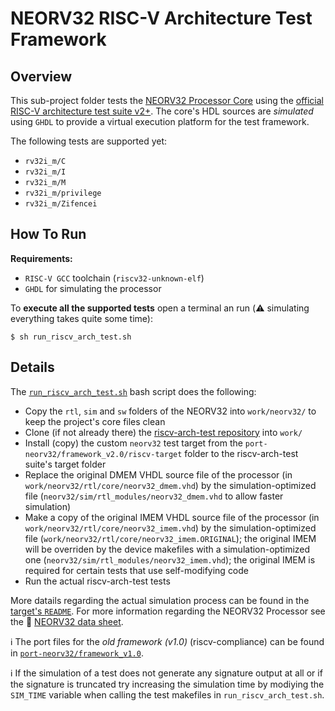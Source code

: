 # NEORV32 RISC-V Architecture Test Framework

## Overview

This sub-project folder tests the [NEORV32 Processor Core](https://github.com/stnolting/neorv32)
using the [official RISC-V architecture test suite v2+](https://github.com/riscv/riscv-arch-test). The core's HDL sources are *simulated* using
`GHDL` to provide a virtual execution platform for the test framework.

The following tests are supported yet:

* `rv32i_m/C`
* `rv32i_m/I`
* `rv32i_m/M`
* `rv32i_m/privilege`
* `rv32i_m/Zifencei`


## How To Run

**Requirements:**
* `RISC-V GCC` toolchain (`riscv32-unknown-elf`)
* `GHDL` for simulating the processor

To **execute all the supported tests** open a terminal an run (:warning: simulating everything takes quite some time):

    $ sh run_riscv_arch_test.sh


## Details

The [`run_riscv_arch_test.sh`](https://github.com/stnolting/neorv32/blob/master/riscv-arch-test/run_riscv_arch_test.sh)
bash script does the following:

* Copy the `rtl`, `sim` and `sw` folders of the NEORV32 into `work/neorv32/` to keep the project's core files clean
* Clone (if not already there) the [riscv-arch-test repository](https://github.com/riscv/riscv-arch-test) into `work/`
* Install (copy) the custom `neorv32` test target from the `port-neorv32/framework_v2.0/riscv-target` folder to the riscv-arch-test suite's target folder
* Replace the original DMEM VHDL source file of the processor (in `work/neorv32/rtl/core/neorv32_dmem.vhd`) by the simulation-optimized file (`neorv32/sim/rtl_modules/neorv32_dmem.vhd` to allow faster simulation)
* Make a copy of the original IMEM VHDL source file of the processor (in `work/neorv32/rtl/core/neorv32_imem.vhd`) by the simulation-optimized file (`work/neorv32/rtl/core/neorv32_imem.ORIGINAL`); the original IMEM will be overriden by the device makefiles with a simulation-optimized one (`neorv32/sim/rtl_modules/neorv32_imem.vhd`); the original IMEM is required for certain tests that use self-modifying code
* Run the actual riscv-arch-test tests

More datails regarding the actual simulation process can be found in the [target's
`README`](https://github.com/stnolting/neorv32/blob/master/riscv-arch-test/port-neorv32/framework_v2.0/riscv-target/neorv32/README.md).
For more information regarding the NEORV32 Processor see the :page_facing_up:
[NEORV32 data sheet](https://raw.githubusercontent.com/stnolting/neorv32/master/docs/NEORV32.pdf).

:information_source: The port files for the *old framework (v1.0)* (riscv-compliance) can be found in
[`port-neorv32/framework_v1.0`](https://github.com/stnolting/neorv32/tree/master/riscv-arch-test/port-neorv32/framework_v1.0/riscv-target).

:information_source: If the simulation of a test does not generate any signature output at all or if the signature is truncated
try increasing the simulation time by modiying the `SIM_TIME` variable when calling the test makefiles in `run_riscv_arch_test.sh`.
